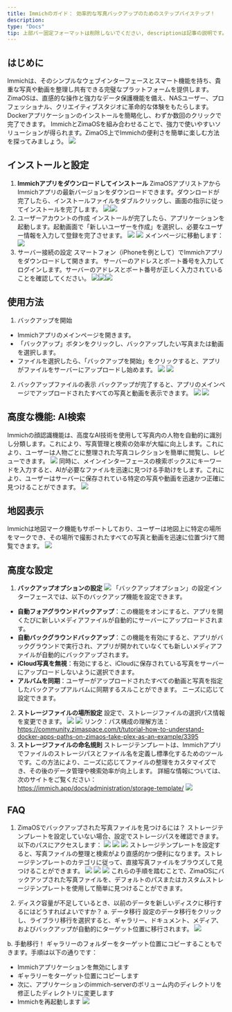 ```yaml
---
title: Immichのガイド： 効率的な写真バックアップのためのステップバイステップ！
description: 
type: "Docs"
tip: 上部バー固定フォーマットは削除しないでください, descriptionは記事の説明です。入力しない場合は、内容の最初の段落のテキストが切り取られます。
---
```


## はじめに
Immichは、そのシンプルなウェブインターフェースとスマート機能を持ち、貴重な写真や動画を整理し共有できる完璧なプラットフォームを提供します。ZimaOSは、直感的な操作と強力なデータ保護機能を備え、NASユーザー、プロフェッショナル、クリエイティブスタジオに革命的な体験をもたらします。Dockerアプリケーションのインストールを簡略化し、わずか数回のクリックで完了できます。
ImmichとZimaOSを組み合わせることで、強力で使いやすいソリューションが得られます。ZimaOS上でImmichの便利さを簡単に楽しむ方法を探ってみましょう。
![](https://manage.icewhale.io/api/static/docs/1730269774466_image.png)
## インストールと設定
1. **Immichアプリをダウンロードしてインストール**
ZimaOSアプリストアからImmichアプリの最新バージョンをダウンロードできます。ダウンロードが完了したら、インストールファイルをダブルクリックし、画面の指示に従ってインストールを完了します。
![](https://manage.icewhale.io/api/static/docs/1730269866832_copyImage.jpeg)![](https://manage.icewhale.io/api/static/docs/1730269868372_copyImage.png)
2. ユーザーアカウントの作成
インストールが完了したら、アプリケーションを起動します。起動画面で「新しいユーザーを作成」を選択し、必要なユーザー情報を入力して登録を完了させます。
![](https://manage.icewhale.io/api/static/docs/1730269926591_image.png)
![](https://manage.icewhale.io/api/static/docs/1730269940085_image.png)
メインページに移動します：
![](https://manage.icewhale.io/api/static/docs/1730269963189_image.png)
3. サーバー接続の設定
スマートフォン（iPhoneを例として）でImmichアプリをダウンロードして開きます。
サーバーのアドレスとポート番号を入力してログインします。サーバーのアドレスとポート番号が正しく入力されていることを確認してください。
![](https://manage.icewhale.io/api/static/docs/1730270062733_copyImage.png)![](https://manage.icewhale.io/api/static/docs/1730270082792_copyImage.jpeg)![](https://manage.icewhale.io/api/static/docs/1730270083467_copyImage.jpeg)
## 使用方法
1. バックアップを開始
- Immichアプリのメインページを開きます。
- 「バックアップ」ボタンをクリックし、バックアップしたい写真または動画を選択します。
- ファイルを選択したら、「バックアップを開始」をクリックすると、アプリがファイルをサーバーにアップロードし始めます。
![](https://manage.icewhale.io/api/static/docs/1730270241632_image.png)
![](https://manage.icewhale.io/api/static/docs/1730270251463_image.png)
2. バックアップファイルの表示
バックアップが完了すると、アプリのメインページでアップロードされたすべての写真と動画を表示できます。
![](https://manage.icewhale.io/api/static/docs/1730270310188_image.png)
![](https://manage.icewhale.io/api/static/docs/1730270325913_image.png)
## 高度な機能: AI検索
Immichの顔認識機能は、高度なAI技術を使用して写真内の人物を自動的に識別し分類します。これにより、写真管理と検索の効率が大幅に向上します。これにより、ユーザーは人物ごとに整理された写真コレクションを簡単に閲覧し、レビューできます。
![](https://manage.icewhale.io/api/static/docs/1730270365044_image.png)
同時に、メインインターフェースの検索ボックスにキーワードを入力すると、AIが必要なファイルを迅速に見つける手助けをします。これにより、ユーザーはサーバーに保存されている特定の写真や動画を迅速かつ正確に見つけることができます。
![](https://manage.icewhale.io/api/static/docs/1730270384165_image.png)
## 地図表示
Immichは地図マーク機能もサポートしており、ユーザーは地図上に特定の場所をマークでき、その場所で撮影されたすべての写真と動画を迅速に位置づけて閲覧できます。
![](https://manage.icewhale.io/api/static/docs/1730270408893_image.png)
## 高度な設定
1. **バックアップオプションの設定**
![](https://manage.icewhale.io/api/static/docs/1730270441373_image.png)
「バックアップオプション」の設定インターフェースでは、以下のバックアップ機能を設定できます。
- **自動フォアグラウンドバックアップ**：この機能をオンにすると、アプリを開くたびに新しいメディアファイルが自動的にサーバーにアップロードされます。
- **自動バックグラウンドバックアップ**：この機能を有効にすると、アプリがバックグラウンドで実行され、アプリが開かれていなくても新しいメディアファイルが自動的にバックアップされます。
- **iCloud写真を無視**：有効にすると、iCloudに保存されている写真をサーバーにアップロードしないように選択できます。
- **アルバムを同期**：ユーザーがアップロードされたすべての動画と写真を指定したバックアップアルバムに同期するスルことができます。
ニーズに応じて設定できます。
2. **ストレージファイルの場所設定**
設定で、ストレージファイルの選択パス情報を変更できます。
![](https://manage.icewhale.io/api/static/docs/1730270501295_image.png)
![](https://manage.icewhale.io/api/static/docs/1730270511744_image.png)
リンク：パス構成の理解方法：https://community.zimaspace.com/t/tutorial-how-to-understand-docker-apps-paths-on-zimaos-take-plex-as-an-example/3395
3. **ストレージファイルの命名規則**
ストレージテンプレートは、Immichアプリでファイルのストレージパスとファイル名を定義し標準化するためのツールです。この方法により、ニーズに応じてファイルの整理をカスタマイズでき、その後のデータ管理や検索効率が向上します。
詳細な情報については、次のサイトをご覧ください：https://immich.app/docs/administration/storage-template/
![](https://manage.icewhale.io/api/static/docs/1730270568147_image.png)
## FAQ
1. ZimaOSでバックアップされた写真ファイルを見つけるには？
ストレージテンプレートを設定していない場合、設定でストレージパスを確認できます。以下のパスにアクセスします：
![](https://manage.icewhale.io/api/static/docs/1730270615131_image.png)
![](https://manage.icewhale.io/api/static/docs/1730270625991_image.png)
![](https://manage.icewhale.io/api/static/docs/1730270635201_image.png)
ストレージテンプレートを設定すると、写真ファイルの整理と検索がより直感的かつ便利になります。ストレージテンプレートのカテゴリに従って、直接写真ファイルをブラウズして見つけることができます。
![](https://manage.icewhale.io/api/static/docs/1730270689535_image.png)
![](https://manage.icewhale.io/api/static/docs/1730270699458_image.png)
![](https://manage.icewhale.io/api/static/docs/1730270702487_image.png)
これらの手順を踏むことで、ZimaOSにバックアップされた写真ファイルを、デフォルトのパスまたはカスタムストレージテンプレートを使用して簡単に見つけることができます。

2. ディスク容量が不足しているとき、以前のデータを新しいディスクに移行するにはどうすればよいですか？
a. データ移行
設定のデータ移行をクリックし、ライブラリ移行を選択すると、ギャラリー、ドキュメント、メディア、およびバックアップが自動的にターゲット位置に移行されます。
![](https://manage.icewhale.io/api/static/docs/1730272017160_image.png)

b. 手動移行！
ギャラリーのフォルダーをターゲット位置にコピーすることもできます。手順は以下の通りです：
- Immichアプリケーションを無効にします
- ギャラリーをターゲット位置にコピーします
- 次に、アプリケーションのimmich-serverのボリューム内のディレクトリを修正したディレクトリに変更します
- Immichを再起動します
![](https://manage.icewhale.io/api/static/docs/1730271838216_image.png)